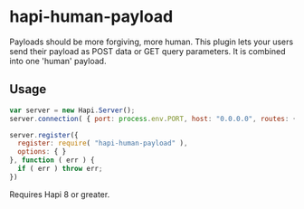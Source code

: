 # hapi-human-payload

Payloads should be more forgiving, more human. This plugin lets your users send their payload as POST data or GET query parameters. It is combined into one 'human' payload.

## Usage

```javascript
var server = new Hapi.Server();
server.connection( { port: process.env.PORT, host: "0.0.0.0", routes: { cors: true } } );

server.register({
  register: require( "hapi-human-payload" ),
  options: { }
}, function ( err ) {
  if ( err ) throw err;
})
```

Requires Hapi 8 or greater.


